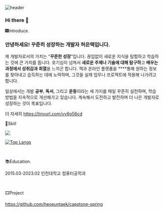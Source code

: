 


![header](https://capsule-render.vercel.app/api?type=wave&color=auto&height=300&section=header&text=Hello%20I'm%20EunTaek&fontSize=90)


### Hi there 👋

🎆Introduce.

### 안녕하세요! 꾸준히 **성장하는 개발자** 허은택입니다.

제 개발자로서의 가치는 “**꾸준한 성장**”입니다. 끊임없이 새로운 지식을 탐험하고 학습하는 것에 큰 가치를 둡니다. 호기심이 넘쳐서 **새로운 주제나 기술에 대해 탐구하**고 **배우는 과정에서 성취감과 희열**을 느끼곤 합니다. 책과 온라인 플랫폼을 ****통해 원하는 정보를 찾아내고 습득하는 데에 노력하며, 그것을 실제 업무나 프로젝트에 적용해 나가려고 합니다. 

일상에서는 개발 **공부**, **독서**, 그리고 **운동**이라는 세 가지를 매일 꾸준히 실천하며, 학습 방법을 지속적으로 개선해가고 있습니다. 계속해서 도전하고 발전하며 더 나은 개발자로 성장하는 것이 목표입니다.

더 자세히 https://tinyurl.com/yv6o56cd
<br/>

🎈Skill

<img src="https://img.shields.io/badge/Spring-6DB33F?style=flat&logo=Spring&logoColor=white"/>

[![Top Langs](https://github-readme-stats.vercel.app/api/top-langs/?username=heoeuntaek&langs_count=8)](https://github.com/heoeuntaek/github-readme-stats)

<br/>

📚Education.

2015.03-2023.02 인천대학교 컴퓨터공학과

<br/>

🎞Project

https://github.com/heoeuntaek/capstone-spring

